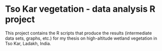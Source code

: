 # Tso Kar vegetation - data analysis R project
This project contains the R scripts that produce the results (intermediate data sets, graphs, etc.) for my thesis on high-altitude wetland vegetation in Tso Kar, Ladakh, India.
